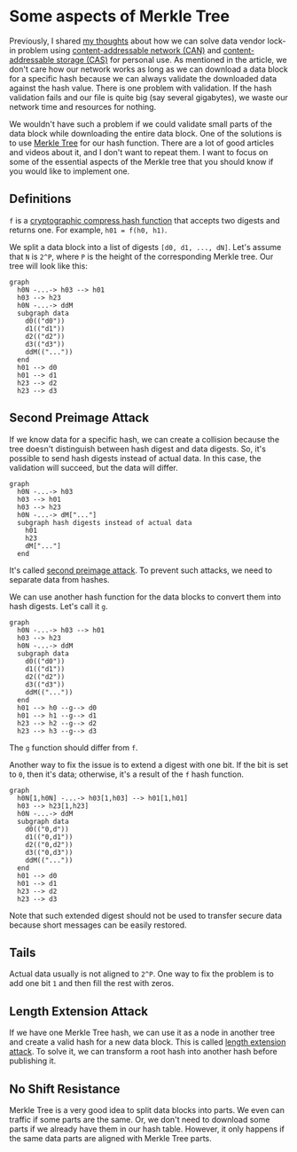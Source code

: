 # Some aspects of Merkle Tree

Previously, I shared [my thoughts](https://https://github.com/sergey-shandar/public/blob/main/articles/data-vendor-lock-in.md) about how we can solve data vendor lock-in problem using [content-addressable network (CAN)](https://en.wikipedia.org/wiki/Content-addressable_network) and [content-addressable storage (CAS)](https://en.wikipedia.org/wiki/Content-addressable_storage) for personal use. As mentioned in the article, we don't care how our network works as long as we can download a data block for a specific hash because we can always validate the downloaded data against the hash value. There is one problem with validation. If the hash validation fails and our file is quite big (say several gigabytes),  we waste our network time and resources for nothing.

We wouldn't have such a problem if we could validate small parts of the data block while downloading the entire data block. One of the solutions is to use [Merkle Tree](https://en.wikipedia.org/wiki/Merkle_tree) for our hash function. There are a lot of good articles and videos about it, and I don't want to repeat them. I want to focus on some of the essential aspects of the Merkle tree that you should know if you would like to implement one.

## Definitions

`f` is a [cryptographic compress hash function](https://en.wikipedia.org/wiki/One-way_compression_function) that accepts two digests and returns one. For example, `h01 = f(h0, h1)`.

We split a data block into a list of digests `[d0, d1, ..., dN]`. Let's assume that `N` is `2^P`, where `P` is the height of the corresponding Merkle tree. Our tree will look like this:

```mermaid
graph
  h0N -...-> h03 --> h01
  h03 --> h23
  h0N -...-> ddM
  subgraph data
    d0(("d0"))
    d1(("d1"))
    d2(("d2"))
    d3(("d3"))
    ddM(("..."))
  end
  h01 --> d0
  h01 --> d1
  h23 --> d2
  h23 --> d3
```

## Second Preimage Attack

If we know data for a specific hash, we can create a collision because the tree doesn't distinguish between hash digest and data digests. So, it's possible to send hash digests instead of actual data. In this case, the validation will succeed, but the data will differ.

```mermaid
graph
  h0N -...-> h03
  h03 --> h01
  h03 --> h23
  h0N -...-> dM["..."]
  subgraph hash digests instead of actual data
    h01
    h23
    dM["..."]
  end
```

It's called [second preimage attack](https://en.wikipedia.org/wiki/Preimage_attack). To prevent such attacks, we need to separate data from hashes.

We can use another hash function for the data blocks to convert them into hash digests. Let's call it `g`.

```mermaid
graph
  h0N -...-> h03 --> h01
  h03 --> h23
  h0N -...-> ddM
  subgraph data
    d0(("d0"))
    d1(("d1"))
    d2(("d2"))
    d3(("d3"))
    ddM(("..."))
  end
  h01 --> h0 --g--> d0
  h01 --> h1 --g--> d1
  h23 --> h2 --g--> d2
  h23 --> h3 --g--> d3
```

The `g` function should differ from `f`.

Another way to fix the issue is to extend a digest with one bit. If the bit is
set to `0`, then it's data; otherwise, it's a result of the `f` hash function.

```mermaid
graph
  h0N[1,h0N] -...-> h03[1,h03] --> h01[1,h01]
  h03 --> h23[1,h23]
  h0N -...-> ddM
  subgraph data
    d0(("0,d"))
    d1(("0,d1"))
    d2(("0,d2"))
    d3(("0,d3"))
    ddM(("..."))
  end
  h01 --> d0
  h01 --> d1
  h23 --> d2
  h23 --> d3
```

Note that such extended digest should not be used to transfer secure data because short messages can be easily restored.

## Tails

Actual data usually is not aligned to `2^P`. One way to fix the problem is to add one bit `1` and then fill the rest with  zeros.

## Length Extension Attack

If we have one Merkle Tree hash, we can use it as a node in another tree and create a valid hash for a new data block. This is called [length extension attack](https://en.wikipedia.org/wiki/Length_extension_attack). 
To solve it, we can transform a root hash into another hash before publishing it.

## No Shift Resistance

Merkle Tree is a very good idea to split data blocks into parts. We even can traffic if some parts are the same. Or, we don't need to download some parts if we already have them in our hash table. 
However, it only happens if the same data parts are aligned with Merkle Tree parts.
